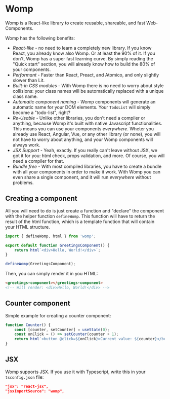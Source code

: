 # Womp

Womp is a React-like library to create reusable, shareable, and fast Web-Components.

Womp has the following benefits:

- _React-like_ - no need to learn a completely new library. If you know React,
  you already know also Womp. Or at least the 90% of it. If you don't, Womp has a
  super fast learning curve. By simply reading the "Quick start" section, you will
  already know how to build the 80% of your components.
- _Performant_ - Faster than React, Preact, and Atomico, and only slightly slower
  than Lit.
- _Built-in CSS modules_ - With Womp there is no need to worry about style
  collisions: your class names will be automatically replaced with a unique class
  name.
- _Automatic component naming_ - Womp components will generate an automatic name
  for your DOM elements. Your `TodoList` will simply become a "todo-list", right?
- _Re-Usable_ - Unlike other libraries, you don't need a compiler or anything,
  because Womp it's built with native Javascript functionalities. This means you can
  use your components _everywhere_. Wheter you already use React, Angular, Vue,
  or any other library (or none), you will not have to worry about anything, and your
  Womp components will always work.
- _JSX Support_ - Yeah, exactly. If you really can't leave without JSX, we got it
  for you: html check, props validation, and more. Of course, you will need a compiler
  for that.
- _Bundle free_ - With most compiled libraries, you have to create a bundle with
  all your components in order to make it work. With Womp you can even share a single
  component, and it will run _everywhere_ without problems.

## Creating a component

All you will need to do is just create a function and "declare" the component with the helper
function `defineWomp`. This function will have to return the result of the html function, which is
a template function that will contain your HTML structure.

```js
import { defineWomp, html } from 'womp';

export default function GreetingsComponent() {
	return html`<div>Hello, World!</div>`;
}

defineWomp(GreetingsComponent);
```

Then, you can simply render it in you HTML:

```html
<greetings-component></greetings-component>
<!-- Will render: <div>Hello, World!</div> -->
```

## Counter component

Simple example for creating a counter component:

```js
function Counter() {
	const [counter, setCounter] = useState(0);
	const onClick = () => setCounter(counter + 1);
	return html`<button @click=${onClick}>Current value: ${counter}</button>`;
}
```

## JSX

Womp supports JSX. If you use it with Typescript, write this in your `tsconfig.json` file:

```json
"jsx": "react-jsx",
"jsxImportSource": "womp",
```
